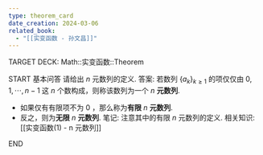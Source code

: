 ```yaml
---
type: theorem_card
date_creation: 2024-03-06
related_book:
  - "[[实变函数 - 孙文昌]]"
---
```

TARGET DECK: Math::实变函数::Theorem

START
基本问答
请给出 $n$ 元数列的定义.
答案:
若数列 $\left\lbrace a_k \right\rbrace_{k\geqslant 1}$ 的项仅仅由 $0,1,\cdots,n-1$ 这 $n$ 个数构成，则称该数列为一个 $n$ **元数列**.
- 如果仅有有限项不为 $0$ ，那么称为**有限** $n$ **元数列**.
- 反之，则为**无限** $n$ **元数列**.
笔记:
注意其中的有限 $n$ 元数列的定义.
相关知识:
[[实变函数(1) - n 元数列]]
<!--ID: 1709704173515-->
END
